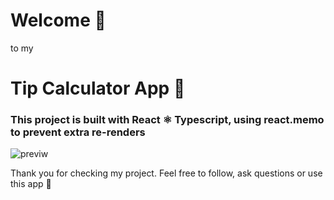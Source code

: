 # Welcome 👋

to my

# Tip Calculator App 📱

### This project is built with React ⚛ Typescript, using react.memo to prevent extra re-renders

![previw]('/desktop-preview.jpg')

Thank you for checking my project. Feel free to follow, ask questions or use this app 🍴
